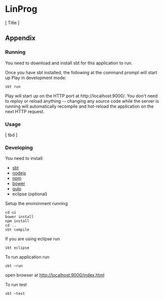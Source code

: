 # LinProg

[ Title ]


## Appendix

### Running

You need to download and install sbt for this application to run.

Once you have sbt installed, the following at the command prompt will start up Play in development mode:

```
sbt run
```

Play will start up on the HTTP port at http://localhost:9000/.   You don't need to reploy or reload anything -- changing any source code while the server is running will automatically recompile and hot-reload the application on the next HTTP request. 

### Usage

[ tbd ]


### Developing

You need to install:

  * [sbt](http://www.scala-sbt.org/)
  * [nodejs](https://nodejs.org/)
  * [npm](https://www.npmjs.com/)
  * [bower](https://bower.io/)
  * [gulp](http://gulpjs.com/)
  * eclipse (optional)

Setup the environment running

    cd ui
    bower install
    npm install
    cd ..
    sbt compile

If you are using eclipse run

    sbt eclipse

To run application run

    sbt ~run

open browser at [http://localhost:9000/index.html](http://localhost:9000/index.html)


To run test

    sbt ~test

    
